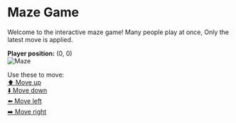 # Maze Game  
Welcome to the interactive maze game! Many people play at once, Only the latest move is applied.

**Player position:** (0, 0)  
![Maze](https://github-maze-game.vercel.app/images/pos_0_0.png?t=1760618531343)

Use these to move:  
[⬆️ Move up](https://github-maze-game.vercel.app/move/0_0_w)  
[⬇️ Move down](https://github-maze-game.vercel.app/move/0_0_s)  
[⬅️ Move left](https://github-maze-game.vercel.app/move/0_0_a)  
[➡️ Move right](https://github-maze-game.vercel.app/move/0_0_d)
